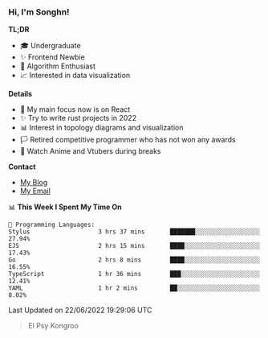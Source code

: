 ### Hi, I'm Songhn!

**TL;DR**

- 🎓 Undergraduate
- ✨ Frontend Newbie
- 🎈 Algorithm Enthusiast
- 📈 Interested in data visualization

**Details**

- 🎯 My main focus now is on React
- ✨ Try to write rust projects in 2022
- 📊 Interest in topology diagrams and visualization
- 🏳️ Retired competitive programmer who has not won any awards
- 🍵 Watch Anime and Vtubers during breaks

**Contact**
- [My Blog](https://blog.songhn.com)
- [My Email](mailto:songhn233@gmail.com)

<!--START_SECTION:waka-->
📊 **This Week I Spent My Time On** 

```text
💬 Programming Languages: 
Stylus                   3 hrs 37 mins       ███████░░░░░░░░░░░░░░░░░░   27.94% 
EJS                      2 hrs 15 mins       ████░░░░░░░░░░░░░░░░░░░░░   17.43% 
Go                       2 hrs 8 mins        ████░░░░░░░░░░░░░░░░░░░░░   16.55% 
TypeScript               1 hr 36 mins        ███░░░░░░░░░░░░░░░░░░░░░░   12.41% 
YAML                     1 hr 2 mins         ██░░░░░░░░░░░░░░░░░░░░░░░   8.02%

```


 Last Updated on 22/06/2022 19:29:06 UTC
<!--END_SECTION:waka-->

> El Psy Kongroo
